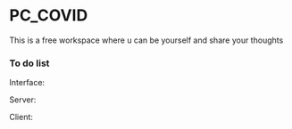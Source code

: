 # PC_COVID
This is a free workspace where u can be yourself and share your thoughts



### To do list 

Interface: 


Server:
 

Client:  
